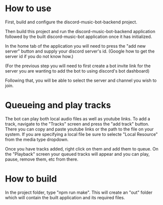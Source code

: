 # How to use

First, build and configure the discord-music-bot-backend project.


Then build this project and run the discord-music-bot-backend application followed by the built discord-music-bot application once it has initialized.


In the home tab of the application you will need to press the "add new server" button and supply your discord server's id. (Google how to get the server id if you do not know how.)

(For the previous step you will need to first create a bot invite link for the server you are wanting to add the bot to using discord's bot dashboard)


Following that, you will be able to select the server and channel you wish to join. 

# Queueing and play tracks

The bot can play both local audio files as well as youtube links. To add a track, navigate to the "Tracks" screen and press the "add track" button. 
There you can copy and paste youtube links or the path to the file on your system. If you are specifying a local file be sure to selecte "Local Resource" from the
media type dropdown.

Once you have tracks added, right click on them and add them to queue. 
On the "Playback" screen your queued tracks will appear and you can play, pause, remove them, etc from there.


# How to build

In the project folder, type "npm run make". This will create an "out" folder which will contain the built application and its required files.
